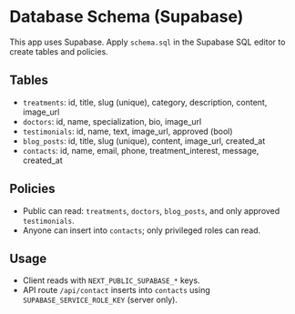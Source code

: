 # Database Schema (Supabase)

This app uses Supabase. Apply `schema.sql` in the Supabase SQL editor to create tables and policies.

## Tables
- `treatments`: id, title, slug (unique), category, description, content, image_url
- `doctors`: id, name, specialization, bio, image_url
- `testimonials`: id, name, text, image_url, approved (bool)
- `blog_posts`: id, title, slug (unique), content, image_url, created_at
- `contacts`: id, name, email, phone, treatment_interest, message, created_at

## Policies
- Public can read: `treatments`, `doctors`, `blog_posts`, and only approved `testimonials`.
- Anyone can insert into `contacts`; only privileged roles can read.

## Usage
- Client reads with `NEXT_PUBLIC_SUPABASE_*` keys.
- API route `/api/contact` inserts into `contacts` using `SUPABASE_SERVICE_ROLE_KEY` (server only).


